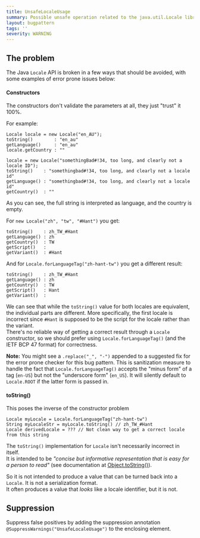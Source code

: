 ```yaml
---
title: UnsafeLocaleUsage
summary: Possible unsafe operation related to the java.util.Locale library.
layout: bugpattern
tags: ''
severity: WARNING
---
```


<!--
*** AUTO-GENERATED, DO NOT MODIFY ***
To make changes, edit the @BugPattern annotation or the explanation in docs/bugpattern.
-->


## The problem
The Java `Locale` API is broken in a few ways that should be avoided, with some
examples of error prone issues below:

#### Constructors

The constructors don't validate the parameters at all, they just "trust" it
100%.

For example:

```
Locale locale = new Locale("en_AU");
toString()        : "en_au"
getLanguage()     : "en_au"
locale.getCountry : ""

locale = new Locale("somethingBad#!34, too long, and clearly not a locale ID");
toString()    : "somethingbad#!34, too long, and clearly not a locale id"
getLanguage() : "somethingbad#!34, too long, and clearly not a locale id"
getCountry()  : ""
```

As you can see, the full string is interpreted as language, and the country is
empty.

For `new Locale("zh", "tw", "#Hant")` you get:

```
toString()    : zh_TW_#Hant
getLanguage() : zh
getCountry()  : TW
getScript()   :
getVariant()  : #Hant
```

And for `Locale.forLanguageTag("zh-hant-tw")` you get a different result:

```
toString()    : zh_TW_#Hant
getLanguage() : zh
getCountry()  : TW
getScript()   : Hant
getVariant()  :
```

We can see that while the `toString()` value for both locales are equivalent,
the individual parts are different. More specifically, the first locale is
incorrect since `#Hant` is supposed to be the script for the locale rather than
the variant. \
There's no reliable way of getting a correct result through a `Locale`
constructor, so we should prefer using `Locale.forLanguageTag()` (and the IETF
BCP 47 format) for correctness.

**Note:** You might see a `.replace("_", "-")` appended to a suggested fix for
the error prone checker for this bug pattern. This is sanitization measure to
handle the fact that `Locale.forLanguageTag()` accepts the "minus form" of a tag
(`en-US`) but not the "underscore form" (`en_US`). It will silently default to
`Locale.ROOT` if the latter form is passed in.

#### toString()

This poses the inverse of the constructor problem

```
Locale myLocale = Locale.forLanguageTag("zh-hant-tw")
String myLocaleStr = myLocale.toString() // zh_TW_#Hant
Locale derivedLocale = ??? // Not clean way to get a correct locale from this string
```

The `toString()` implementation for `Locale` isn't necessarily incorrect in
itself. \
It is intended to be _"concise but informative representation that is easy for a
person to read"_ (see documentation at
[Object.toString()](https://docs.oracle.com/javase/6/docs/api/java/lang/Object.html#toString\(\))).

So it is not intended to produce a value that can be turned back into a
`Locale`. It is not a serialization format. \
It often produces a value that _looks_ like a locale identifier, but it is not.

## Suppression
Suppress false positives by adding the suppression annotation `@SuppressWarnings("UnsafeLocaleUsage")` to the enclosing element.
